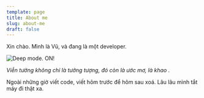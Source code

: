 ```yaml
---
template: page
title: About me
slug: about-me
draft: false
---
```

Xin chào. Mình là Vũ, và đang là một developer. 

![Deep mode. ON!](/media/52487944_793726864307752_6586086869560197120_n.jpg)

_Viễn tưởng không chỉ là tưởng tượng, đó còn là ước mơ, là khao ._

Ngoài những giờ viết code, viết hôm trước để hôm sau xoá. Lâu lâu mình  tắt máy đi thật xa.
